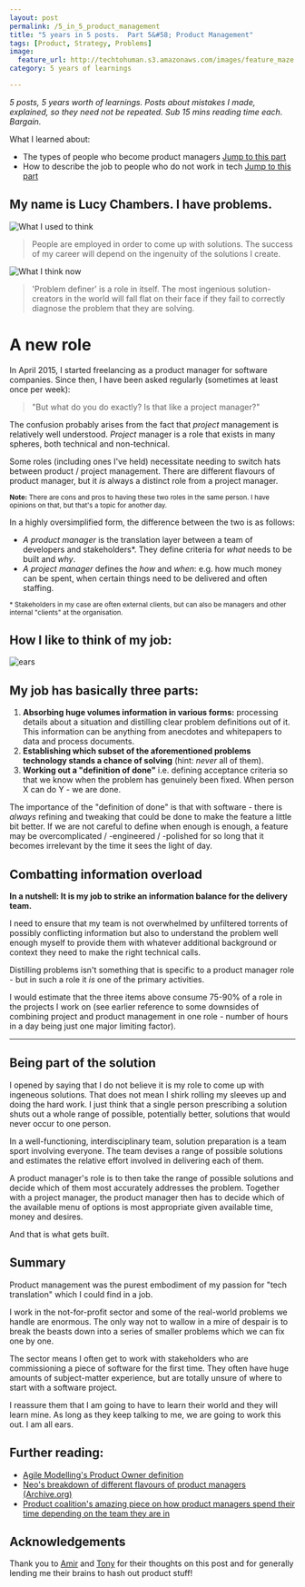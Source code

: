 ```yaml
---
layout: post
permalink: /5_in_5_product_management
title: "5 years in 5 posts.  Part 5&#58; Product Management" 
tags: [Product, Strategy, Problems]
image: 
  feature_url: http://techtohuman.s3.amazonaws.com/images/feature_maze.jpg
category: 5 years of learnings

---
```


<em>5 posts, 5 years worth of learnings. Posts about mistakes I made, explained, so they need not be repeated. Sub 15 mins reading time each. Bargain. </em>

<div class="well">

What I learned about: 

<ul> 
	<li> The types of people who become product managers <a href="#product">Jump to this part</a> </li>
	<li> How to describe the job to people who do not work in tech <a href="#desc">Jump to this part</a> </li>    
</ul> 

</div>


## My name is Lucy Chambers. I have problems.  

![What I used to think](http://techtohuman.s3.amazonaws.com/images/wiutt.jpeg)

> People are employed in order to come up with solutions. The success of my career will depend on the ingenuity of the solutions I create. 

![What I think now](http://techtohuman.s3.amazonaws.com/images/witn.jpeg)

> 'Problem definer' is a role in itself. The most ingenious solution-creators in the world will fall flat on their face if they fail to correctly diagnose the problem that they are solving. 

<a name="desc">


# A new role 

In April 2015, I started freelancing as a product manager for software companies. Since then, I have been asked regularly (sometimes at least once per week): 

> "But what do you do exactly? Is that like a project manager?"

The confusion probably arises from the fact that *project* management is relatively well understood. *Project* manager is a role that exists in many spheres, both technical and non-technical. 

Some roles (including ones I've held) necessitate needing to switch hats between product / project management. There are different flavours of product manager, but it *is* always a distinct role from a project manager. 

<div class="well">
<small><strong>Note:</strong> There are cons and pros to having these two roles in the same person. I have opinions on that, but that's a topic for another day.</small>
</div>

In a highly oversimplified form, the difference between the two is as follows: 

* *A product manager* is the translation layer between a team of developers and stakeholders<text>*</text>. They define criteria for *what* needs to be built and *why*. 
* *A project manager* defines the *how* and *when*: e.g. how much money can be spent, when certain things need to be delivered and often staffing.  

<small>* Stakeholders in my case are often external clients, but can also be managers and other internal "clients" at the organisation. </small>

## How I like to think of my job: 

![ears](http://techtohuman.s3.amazonaws.com/images/product_manager.png)

<a name="product">

## My job has basically three parts:

1. **Absorbing huge volumes information in various forms:** processing details about a situation and distilling clear problem definitions out of it. This information can be anything from anecdotes and whitepapers to data and process documents. 
2. **Establishing which subset of the aforementioned problems technology stands a chance of solving** (hint: *never* all of them). 
3. **Working out a "definition of done"** i.e. defining acceptance criteria so that we know when the problem has genuinely been fixed. When person X can do Y - we are done. 

The importance of the "definition of done" is that with software - there is *always* refining and tweaking that could be done to make the feature a little bit better. If we are not careful to define when enough is enough, a feature may be overcomplicated / -engineered / -polished for so long that it becomes irrelevant by the time it sees the light of day. 

## Combatting information overload

**In a nutshell: It is my job to strike an information balance for the delivery team.** 

I need to ensure that my team is not overwhelmed by unfiltered torrents of possibly conflicting information but also to understand the problem well enough myself to provide them with whatever additional background or context they need to make the right technical calls. 

Distilling problems isn't something that is specific to a product manager role - but in such a role it *is* one of the primary activities. 

I would estimate that the three items above consume 75-90% of a role in the projects I work on (see earlier reference to some downsides of combining project and product management in one role - number of hours in a day being just one major limiting factor). 

***

## Being part of the solution

I opened by saying that I do not believe it is my role to come up with ingeneous solutions. That does not mean I shirk rolling my sleeves up and doing the hard work. I just think that a single person prescribing a solution shuts out a whole range of possible, potentially better, solutions that would never occur to one person.

In a well-functioning, interdisciplinary team, solution preparation is a team sport involving everyone. The team devises a range of possible solutions and estimates the relative effort involved in delivering each of them.

A product manager's role is to then take the range of possible solutions and decide which of them most accurately addresses the problem. Together with a project manager, the product manager then has to decide which of the available menu of options is most appropriate given available time, money and desires.  

And that is what gets built. 

## Summary 

Product management was the purest embodiment of my passion for "tech translation" which I could find in a job. 

I work in the not-for-profit sector and some of the real-world problems we handle are enormous. The only way not to wallow in a mire of despair is to break the beasts down into a series of smaller problems which we can fix one by one. 

The sector means I often get to work with stakeholders who are commissioning a piece of software for the first time. They often have huge amounts of subject-matter experience, but are totally unsure of where to start with a software project. 

I reassure them that I am going to have to learn their world and they will learn mine. As long as they keep talking to me, we are going to work this out. I am all ears.   

## Further reading: 

* [Agile Modelling's Product Owner definition](http://agilemodeling.com/essays/productOwner.htm)
* [Neo's breakdown of different flavours of product managers (Archive.org)](https://web.archive.org/web/20150924141041/http://careers.neo.com/product-manager)
* [Product coalition's amazing piece on how product managers spend their time depending on the team they are in](https://productcoalition.com/three-jobs-of-product-management-9e006f944bc7#.3uoecuihr)

## Acknowledgements

Thank you to [Amir](https://twitter.com/amirhhz) and [Tony](https://twitter.com/tmtm?lang=en) for their thoughts on this post and for generally lending me their brains to hash out product stuff! 